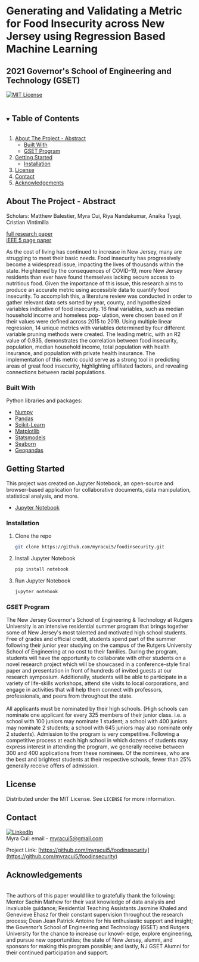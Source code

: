# Generating and Validating a Metric for Food Insecurity across New Jersey using Regression Based Machine Learning
## 2021 Governor's School of Engineering and Technology (GSET)
[![MIT License][license-shield]][license-url]


<!-- TABLE OF CONTENTS -->
<details open="open">
  <summary><h2 style="display: inline-block">Table of Contents</h2></summary>
  <ol>
    <li>
      <a href="#about-the-project">About The Project - Abstract</a>
      <ul>
        <li><a href="#built-with">Built With</a></li>
        <li><a href="#GSET-program">GSET Program</a></li>
      </ul>
    </li>
    <li>
      <a href="#getting-started">Getting Started</a>
      <ul>
        <li><a href="#installation">Installation</a></li>
      </ul>
    </li>
    <li><a href="#license">License</a></li>
    <li><a href="#contact">Contact</a></li>
    <li><a href="#acknowledgements">Acknowledgements</a></li>
  </ol>
</details>



<!-- ABOUT THE PROJECT -->
## About The Project - Abstract
Scholars: Matthew Balestier, Myra Cui, Riya Nandakumar, Anaika Tyagi, Cristian Vintimilla

[full research paper](https://soe.rutgers.edu/governors-school-engineering-technology-research-journals) <br>
[IEEE 5 page paper](https://drive.google.com/file/d/1_xD0wUTBtjxomaljPMzFUl4MwFEgipZP/view?usp=sharing)

As the cost of living has continued to increase in New Jersey, many are struggling to meet their basic needs. Food insecurity has progressively become a widespread issue, impacting the lives of thousands within the state. Heightened by the consequences of COVID-19, more New Jersey residents than ever have found themselves lacking secure access to nutritious food. Given the importance of this issue, this research aims to produce an accurate metric using accessible data to quantify food insecurity. To accomplish this, a literature review was conducted in order to gather relevant data sets sorted by year, county, and hypothesized variables indicative of food insecurity. 16 final variables, such as median household income and homeless pop- ulation, were chosen based on if their values were defined across 2015 to 2019. Using multiple linear regression, 14 unique metrics with variables determined by four different variable pruning methods were created. The leading metric, with an R2 value of 0.935, demonstrates the correlation between food insecurity, population, median household income, total population with health insurance, and population with private health insurance. The implementation of this metric could serve as a strong tool in predicting areas of great food insecurity, highlighting affiliated factors, and revealing connections between racial populations.
 
### Built With
Python libraries and packages:
* [Numpy](https://numpy.org/)
* [Pandas](https://pandas.pydata.org/)
* [Scikit-Learn](https://scikit-learn.org/stable/)
* [Matplotlib](https://matplotlib.org/)
* [Statsmodels](https://www.statsmodels.org/stable/index.html)
* [Seaborn](https://seaborn.pydata.org/)
* [Geopandas](https://geopandas.org/)

<!-- GETTING STARTED -->
## Getting Started

This project was created on Jupyter Notebook, an open-source and browser-based application for collaborative documents, data manipulation, statistical analysis, and more.
* [Jupyter Notebook](https://jupyter.org/)

### Installation

1. Clone the repo
   ```sh
   git clone https://github.com/myracui5/foodinsecurity.git
   ```
3. Install Jupyter Notebook
   ```sh
   pip install notebook
   ```
4. Run Jupyter Notebook
   ```sh
   jupyter notebook
   ```

<!-- GSET Program -->
### GSET Program
The New Jersey Governor's School of Engineering & Technology at Rutgers University is an intensive residential summer program that brings together some of New Jersey's most talented and motivated high school students. Free of grades and official credit, students spend part of the summer following their junior year studying on the campus of the Rutgers University School of Engineering at no cost to their families. During the program, students will have the opportunity to collaborate with other students on a novel research project which will be showcased in a conference-style final paper and presentation in front of hundreds of invited guests at our research symposium.  Additionally, students will be able to participate in a variety of life-skills workshops, attend site visits to local corporations, and engage in activities that will help them connect with professors, professionals, and peers from throughout the state.
<br>
<br>
All applicants must be nominated by their high schools. (High schools can nominate one applicant for every 325 members of their junior class. i.e. a school with 100 juniors may nominate 1 student; a school with 400 juniors may nominate 2 students; a school with 645 juniors may also nominate only 2 students). Admission to the program is very competitive. Following a competitive process at each high school in which dozens of students may express interest in attending the program, we generally receive between 300 and 400 applications from these nominees. Of the nominees, who are the best and brightest students at their respective schools, fewer than 25% generally receive offers of admission.

<!-- LICENSE -->
## License

Distributed under the MIT License. See `LICENSE` for more information.

<!-- CONTACT -->
## Contact
[![LinkedIn][linkedin-shield]][linkedin-url] <br>
Myra Cui: email - myracui5@gmail.com <br>


Project Link: [https://github.com/myracui5/foodinsecurity](https://github.com/myracui5/foodinsecurity)


<!-- ACKNOWLEDGEMENTS -->
## Acknowledgements
<br>
The authors of this paper would like to gratefully thank the following: Mentor Sachin Mathew for their vast knowledge of data analysis and invaluable guidance; Residential Teaching Assistants Jasmine Khaled and Genevieve Ehasz for their constant supervision throughout the research process; Dean Jean Patrick Antoine for his enthusiastic support and insight; the Governor’s School of Engineering and Technology (GSET) and Rutgers University for the chance to increase our knowl- edge, explore engineering, and pursue new opportunities; the state of New Jersey, alumni, and sponsors for making this program possible; and lastly, NJ GSET Alumni for their continued participation and support.


<!-- MARKDOWN LINKS & IMAGES -->
[linkedin-shield]: https://img.shields.io/badge/-LinkedIn-black.svg?style=for-the-badge&logo=linkedin&colorB=555
[linkedin-url]: https://www.linkedin.com/in/myracui/
[license-shield]: https://img.shields.io/github/license/othneildrew/Best-README-Template.svg?style=for-the-badge
[license-url]: https://github.com/myracui5/foodinsecurity/blob/main/LICENSE.txt
